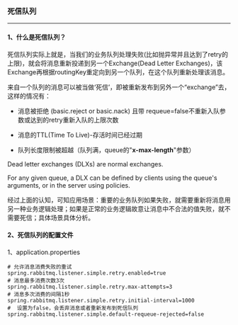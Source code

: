 ### 死信队列

---

#### 1、什么是死信队列？

死信队列实际上就是，当我们的业务队列处理失败(比如抛异常并且达到了retry的上限)，就会将消息重新投递到另一个Exchange(Dead Letter Exchanges)，该Exchange再根据routingKey重定向到另一个队列，在这个队列重新处理该消息。

 

来自一个队列的消息可以被当做‘死信’，即被重新发布到另外一个“exchange”去，这样的情况有：

- 消息被拒绝 (basic.reject or basic.nack) 且带 requeue=false不重新入队参数或达到的retry重新入队的上限次数

- 消息的TTL(Time To Live)-存活时间已经过期

- 队列长度限制被超越（队列满，queue的"**x-max-length**"参数）

  

Dead letter exchanges (DLXs) are normal exchanges.

For any given queue, a DLX can be defined by clients using the queue's arguments, or in the server using policies.

经过上面的认知，可知应用场景：重要的业务队列如果失败，就需要重新将消息用另一种业务逻辑处理；如果是正常的业务逻辑故意让消息中不合法的值失败，就不需要死信；具体场景具体分析。



#### 2、死信队列的配置文件

1、application.properties

```properties
# 允许消息消费失败的重试
spring.rabbitmq.listener.simple.retry.enabled=true
# 消息最多消费次数3次
spring.rabbitmq.listener.simple.retry.max-attempts=3
# 消息多次消费的间隔1秒
spring.rabbitmq.listener.simple.retry.initial-interval=1000
#  设置为false，会丢弃消息或者重新发布到死信队列
spring.rabbitmq.listener.simple.default-requeue-rejected=false
```